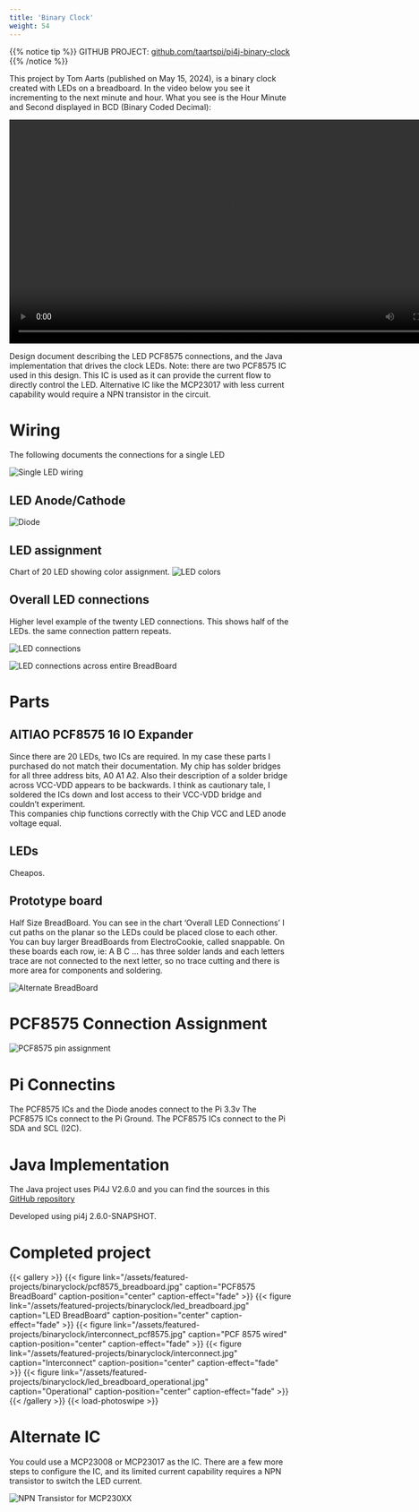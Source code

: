 ```yaml
---
title: 'Binary Clock'
weight: 54
---
```


{{% notice tip %}}
GITHUB PROJECT: [github.com/taartspi/pi4j-binary-clock](https://github.com/taartspi/pi4j-binary-clock)
{{% /notice %}}

This project by Tom Aarts (published on May 15, 2024), is a binary clock created with LEDs on a breadboard. In the video below you see it incrementing to the next minute and hour.  What you see is the Hour Minute and Second displayed in BCD (Binary Coded Decimal):

<video controls width="800">
  <source src="/assets/featured-projects/binaryclock/binaryclock.mp4" />
</video>


Design document describing the LED  PCF8575 connections, and the Java implementation that drives the clock LEDs.
Note: there are two PCF8575 IC used in this design.  This IC is used as it can provide the current flow to
directly control the LED.   Alternative IC like the MCP23017 with less current capability would require a NPN
transistor in the circuit.

# Wiring

The following documents the connections for a single LED

![Single LED wiring](/assets/featured-projects/binaryclock/led_connections.png)

## LED Anode/Cathode

![Diode](/assets/featured-projects/binaryclock/diode.png)

## LED assignment
Chart of 20 LED showing color assignment.
![LED colors](/assets/featured-projects/binaryclock/led_colors.png)

## Overall LED connections
Higher level example of the twenty LED connections. This shows half of the LEDs. the same connection pattern
repeats.

![LED connections](/assets/featured-projects/binaryclock/led_connections_within_BreadBoard.png)

![LED connections across entire BreadBoard](/assets/featured-projects/binaryclock/led_connections_across_breadboard.png)


# Parts

## AITIAO  PCF8575  16 IO Expander
Since there are 20 LEDs, two ICs are required. In my case these parts I purchased do not match their documentation.  My chip has solder bridges for all three address bits, A0 A1 A2.  Also their description of a solder bridge across VCC-VDD appears to be backwards.  I think as  cautionary tale, I soldered the ICs down and lost access to their VCC-VDD bridge and couldn’t experiment.   
This companies chip functions correctly with the Chip VCC and LED anode voltage equal.

## LEDs
Cheapos.

## Prototype board
Half Size BreadBoard.  You can see in the chart ‘Overall LED Connections’ I cut paths on the planar so the LEDs
could be placed close to each other.  You can buy larger BreadBoards from ElectroCookie, called snappable.
On these boards each row, ie: A B C …  has three solder lands and each letters trace are not connected to the
next letter, so no trace cutting and there is more area for components and soldering.

![Alternate BreadBoard](/assets/featured-projects/binaryclock/alternate_breadboard.jpg)

# PCF8575  Connection Assignment

![PCF8575 pin assignment](/assets/featured-projects/binaryclock/pcf8575_pin_assignment.png)

# Pi Connectins

The PCF8575 ICs and the Diode anodes connect to the Pi 3.3v
The PCF8575 ICs connect to the Pi Ground.
The PCF8575 ICs connect to the Pi SDA and SCL (I2C).
 
# Java Implementation

The Java project uses Pi4J V2.6.0 and you can find the sources in this [GitHub repository](https://github.com/taartspi/pi4j-binary-clock)

Developed using pi4j 2.6.0-SNAPSHOT.


# Completed project

{{< gallery >}}
{{< figure link="/assets/featured-projects/binaryclock/pcf8575_breadboard.jpg" caption="PCF8575 BreadBoard" caption-position="center" caption-effect="fade" >}}
{{< figure link="/assets/featured-projects/binaryclock/led_breadboard.jpg" caption="LED BreadBoard" caption-position="center" caption-effect="fade" >}}
{{< figure link="/assets/featured-projects/binaryclock/interconnect_pcf8575.jpg" caption="PCF 8575 wired" caption-position="center" caption-effect="fade" >}}
{{< figure link="/assets/featured-projects/binaryclock/interconnect.jpg" caption="Interconnect" caption-position="center" caption-effect="fade" >}}
{{< figure link="/assets/featured-projects/binaryclock/led_breadboard_operational.jpg" caption="Operational" caption-position="center" caption-effect="fade" >}}
{{< /gallery >}}
{{< load-photoswipe >}}

# Alternate IC

You could use a MCP23008 or MCP23017 as the IC. There are a few more steps to configure the IC, and its limited current capability requires a NPN transistor to switch the LED current.

![NPN Transistor for MCP230XX](/assets/featured-projects/binaryclock/npn_transistor.png)

